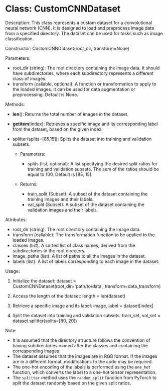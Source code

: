 # Class: CustomCNNDataset

Description:
This class represents a custom dataset for a convolutional neural network (CNN). It is designed to load and preprocess image data from a specified directory. The dataset can be used for tasks such as image classification.

Constructor:
CustomCNNDataset(root_dir, transform=None)

Parameters:

- root_dir (string): The root directory containing the image data. It should have subdirectories, where each subdirectory represents a different class of images.
- transform (callable, optional): A function or transformation to apply to the loaded images. It can be used for data augmentation or preprocessing. Default is None.

Methods:

- **len**(): Returns the total number of images in the dataset.
- **getitem**(index): Retrieves a specific image and its corresponding label from the dataset, based on the given index.
- splitter(splits=[85,15]): Splits the dataset into training and validation subsets.

  - Parameters:

    - splits (list, optional): A list specifying the desired split ratios for training and validation subsets. The sum of the ratios should be equal to 100. Default is [85, 15].

  - Returns:
    - train_split (Subset): A subset of the dataset containing the training images and their labels.
    - val_split (Subset): A subset of the dataset containing the validation images and their labels.

Attributes:

- root_dir (string): The root directory containing the image data.
- transform (callable): The transformation function to be applied to the loaded images.
- classes (list): A sorted list of class names, derived from the subdirectories in the root directory.
- image_paths (list): A list of paths to all the images in the dataset.
- labels (list): A list of labels corresponding to each image in the dataset.

Usage:

1. Initialize the dataset:
   dataset = CustomCNNDataset(root_dir='path/to/data', transform=data_transform)

2. Access the length of the dataset:
   length = len(dataset)

3. Retrieve a specific image and its label:
   image, label = dataset[index]

4. Split the dataset into training and validation subsets:
   train_set, val_set = dataset.splitter(splits=[80, 20])

Note:

- It is assumed that the directory structure follows the convention of having subdirectories named after the classes and containing the corresponding images.
- The dataset assumes that the images are in RGB format. If the images are in a different format, modifications to the code may be required.
- The one-hot encoding of the labels is performed using the `one_hot` function, which converts the label to a one-hot tensor representation.
- The `splitter` method uses the `random_split` function from PyTorch to split the dataset randomly based on the given split ratios.
